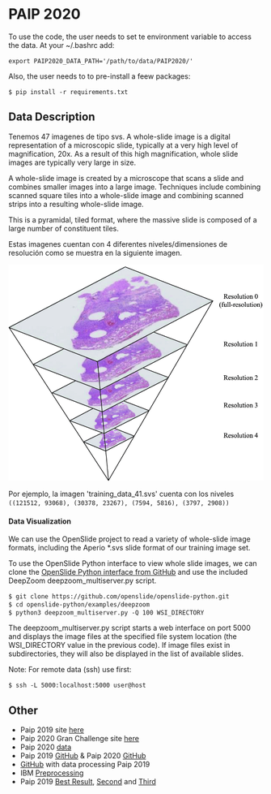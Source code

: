 # PAIP 2020

To use the code, the user needs to set te environment variable to access the data. At your ~/.bashrc add:
```shell script
export PAIP2020_DATA_PATH='/path/to/data/PAIP2020/'
```

Also, the user needs to to pre-install a feew packages:
```shell script
$ pip install -r requirements.txt
```

## Data Description

Tenemos 47 imagenes de tipo svs. A whole-slide image is a digital representation of a microscopic slide, 
typically at a very high level of magnification, 20x. As a result of this high magnification, 
whole slide images are typically very large in size. 

A whole-slide image is created by a microscope that scans a slide and combines smaller images into a 
large image. Techniques include combining scanned square tiles into a whole-slide image and combining 
scanned strips into a resulting whole-slide image. 

This is a pyramidal, tiled format, where the massive slide is composed of a large number 
of constituent tiles.

Estas imagenes cuentan con 4 diferentes niveles/dimensiones de resolución como se muestra en la 
siguiente imagen.  

![WSI Structure](images/wsi_structure.png "WSI Structure")

Por ejemplo, la imagen 'training_data_41.svs' cuenta con los niveles 
`((121512, 93068), (30378, 23267), (7594, 5816), (3797, 2908))`

#### Data Visualization

We can use the OpenSlide project to read a variety of whole-slide image formats, 
including the Aperio *.svs slide format of our training image set.

To use the OpenSlide Python interface to view whole slide images, 
we can clone the [OpenSlide Python interface from GitHub](https://github.com/openslide/openslide-python)
and use the included DeepZoom deepzoom_multiserver.py script.

```shell script
$ git clone https://github.com/openslide/openslide-python.git
$ cd openslide-python/examples/deepzoom
$ python3 deepzoom_multiserver.py -Q 100 WSI_DIRECTORY
```

The deepzoom_multiserver.py script starts a web interface on port 5000 and displays the image 
files at the specified file system location (the WSI_DIRECTORY value in the previous code).
If image files exist in subdirectories, they will also be displayed in the list of available slides.

Note: For remote data (ssh) use first:

```shell script
$ ssh -L 5000:localhost:5000 user@host
```

## Other

- Paip 2019 site [here](https://paip2019.grand-challenge.org/)
- Paip 2020 Gran Challenge site [here](https://paip2020.grand-challenge.org/Home/)
- Paip 2020 [data](http://wisepaip.org/challenge2020)
- Paip 2019 [GitHub](https://github.com/paip-2019/challenge) & Paip 2020 [GitHub](https://github.com/wisepaip/paip2020)
- [GitHub](https://github.com/PingjunChen/LiverCancerSeg) with data processing Paip 2019 
- IBM [Preprocessing](https://developer.ibm.com/technologies/data-science/articles/an-automatic-method-to-identify-tissues-from-big-whole-slide-images-pt1/)
- Paip 2019 [Best Result](https://drive.google.com/file/d/1NWJdZJFHajHfod5fgO7WnoRqYuQGN_tp/view), [Second](https://drive.google.com/file/d/14Jlv339SXF42vkwlqG5kYW-zGWw5O1Mh/view) and [Third](https://drive.google.com/file/d/1Q5gfmL7SQ_9YINx3J2PR4pQihNyIQxtL/view)